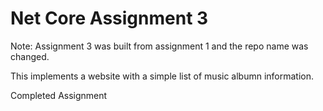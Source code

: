 # Net Core Assignment 3

Note: Assignment 3 was built from assignment 1 and the repo name was changed.

This implements a website with a simple list of music albumn information.

Completed Assignment
